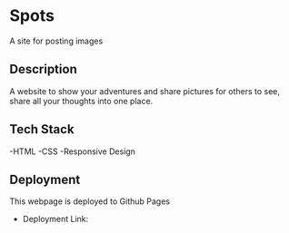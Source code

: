 # Spots

A site for posting images

## Description

A website to show your adventures and share pictures for others to see,
share all your thoughts into one place.

## Tech Stack

-HTML
-CSS
-Responsive Design

## Deployment

This webpage is deployed to Github Pages

-   Deployment Link:
